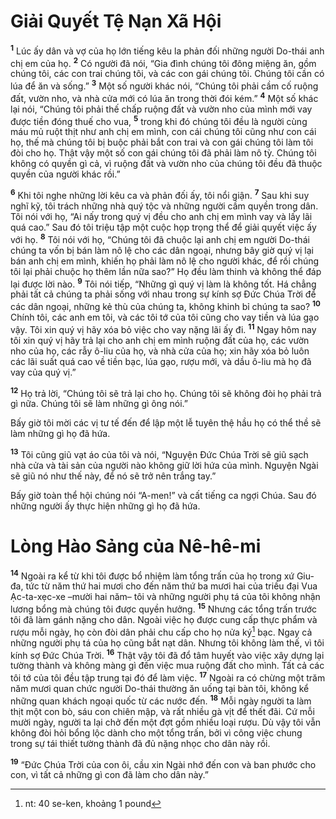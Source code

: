 # Giải Quyết Tệ Nạn Xã Hội
<sup><b>1</b></sup> Lúc ấy dân và vợ của họ lớn tiếng kêu la phản đối những người Do-thái anh chị em của họ. <sup><b>2</b></sup> Có người đã nói, “Gia đình chúng tôi đông miệng ăn, gồm chúng tôi, các con trai chúng tôi, và các con gái chúng tôi. Chúng tôi cần có lúa để ăn và sống.” <sup><b>3</b></sup> Một số người khác nói, “Chúng tôi phải cầm cố ruộng đất, vườn nho, và nhà cửa mới có lúa ăn trong thời đói kém.” <sup><b>4</b></sup> Một số khác lại nói, “Chúng tôi phải thế chấp ruộng đất và vườn nho của mình mới vay được tiền đóng thuế cho vua, <sup><b>5</b></sup> trong khi đó chúng tôi đều là người cùng máu mủ ruột thịt như anh chị em mình, con cái chúng tôi cũng như con cái họ, thế mà chúng tôi bị buộc phải bắt con trai và con gái chúng tôi làm tôi đòi cho họ. Thật vậy một số con gái chúng tôi đã phải làm nô tỳ. Chúng tôi không có quyền gì cả, vì ruộng đất và vườn nho của chúng tôi đều đã thuộc quyền của người khác rồi.”

<sup><b>6</b></sup> Khi tôi nghe những lời kêu ca và phản đối ấy, tôi nổi giận. <sup><b>7</b></sup> Sau khi suy nghĩ kỹ, tôi trách những nhà quý tộc và những người cầm quyền trong dân. Tôi nói với họ, “Ai nấy trong quý vị đều cho anh chị em mình vay và lấy lãi quá cao.” Sau đó tôi triệu tập một cuộc họp trọng thể để giải quyết việc ấy với họ. <sup><b>8</b></sup> Tôi nói với họ, “Chúng tôi đã chuộc lại anh chị em người Do-thái chúng ta vốn bị bán làm nô lệ cho các dân ngoại, nhưng bây giờ quý vị lại bán anh chị em mình, khiến họ phải làm nô lệ cho người khác, để rồi chúng tôi lại phải chuộc họ thêm lần nữa sao?” Họ đều làm thinh và không thể đáp lại được lời nào. <sup><b>9</b></sup> Tôi nói tiếp, “Những gì quý vị làm là không tốt. Há chẳng phải tất cả chúng ta phải sống với nhau trong sự kính sợ Ðức Chúa Trời để các dân ngoại, những kẻ thù của chúng ta, không khinh bỉ chúng ta sao? <sup><b>10</b></sup> Chính tôi, các anh em tôi, và các tôi tớ của tôi cũng cho vay tiền và lúa gạo vậy. Tôi xin quý vị hãy xóa bỏ việc cho vay nặng lãi ấy đi. <sup><b>11</b></sup> Ngay hôm nay tôi xin quý vị hãy trả lại cho anh chị em mình ruộng đất của họ, các vườn nho của họ, các rẫy ô-liu của họ, và nhà cửa của họ; xin hãy xóa bỏ luôn các lãi suất quá cao về tiền bạc, lúa gạo, rượu mới, và dầu ô-liu mà họ đã vay của quý vị.”

<sup><b>12</b></sup> Họ trả lời, “Chúng tôi sẽ trả lại cho họ. Chúng tôi sẽ không đòi họ phải trả gì nữa. Chúng tôi sẽ làm những gì ông nói.”

Bấy giờ tôi mời các vị tư tế đến để lập một lễ tuyên thệ hầu họ có thể thề sẽ làm những gì họ đã hứa.

<sup><b>13</b></sup> Tôi cũng giũ vạt áo của tôi và nói, “Nguyện Ðức Chúa Trời sẽ giũ sạch nhà cửa và tài sản của người nào không giữ lời hứa của mình. Nguyện Ngài sẽ giũ nó như thế này, để nó sẽ trở nên trắng tay.”

Bấy giờ toàn thể hội chúng nói “A-men!” và cất tiếng ca ngợi Chúa. Sau đó những người ấy thực hiện những gì họ đã hứa.

# Lòng Hào Sảng của Nê-hê-mi
<sup><b>14</b></sup> Ngoài ra kể từ khi tôi được bổ nhiệm làm tổng trấn của họ trong xứ Giu-đa, tức từ năm thứ hai mươi cho đến năm thứ ba mươi hai của triều đại Vua Ạc-ta-xẹc-xe –mười hai năm– tôi và những người phụ tá của tôi không nhận lương bổng mà chúng tôi được quyền hưởng. <sup><b>15</b></sup> Nhưng các tổng trấn trước tôi đã làm gánh nặng cho dân. Ngoài việc họ được cung cấp thực phẩm và rượu mỗi ngày, họ còn đòi dân phải chu cấp cho họ nửa ký[^1-8e032596-4e49-4bff-b8dd-cb80bb94bc20] bạc. Ngay cả những người phụ tá của họ cũng bắt nạt dân. Nhưng tôi không làm thế, vì tôi kính sợ Ðức Chúa Trời. <sup><b>16</b></sup> Thật vậy tôi đã đổ tâm huyết vào việc xây dựng lại tường thành và không màng gì đến việc mua ruộng đất cho mình. Tất cả các tôi tớ của tôi đều tập trung tại đó để làm việc. <sup><b>17</b></sup> Ngoài ra có chừng một trăm năm mươi quan chức người Do-thái thường ăn uống tại bàn tôi, không kể những quan khách ngoại quốc từ các nước đến. <sup><b>18</b></sup> Mỗi ngày người ta làm thịt một con bò, sáu con chiên mập, và rất nhiều gà vịt để thết đãi. Cứ mỗi mười ngày, người ta lại chở đến một đợt gồm nhiều loại rượu. Dù vậy tôi vẫn không đòi hỏi bổng lộc dành cho một tổng trấn, bởi vì công việc chung trong sự tái thiết tường thành đã đủ nặng nhọc cho dân này rồi.

<sup><b>19</b></sup> “Ðức Chúa Trời của con ôi, cầu xin Ngài nhớ đến con và ban phước cho con, vì tất cả những gì con đã làm cho dân này.”

[^1-8e032596-4e49-4bff-b8dd-cb80bb94bc20]: nt: 40 se-ken, khoảng 1 pound